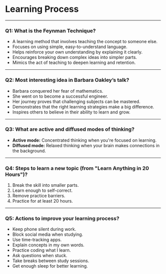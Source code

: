 # Learning Process  

---

### Q1: What is the Feynman Technique?  

* A learning method that involves teaching the concept to someone else.  
* Focuses on using simple, easy-to-understand language.  
* Helps reinforce your own understanding by explaining it clearly.  
* Encourages breaking down complex ideas into simpler parts.  
* Mimics the act of teaching to deepen learning and retention.  

---

### Q2: Most interesting idea in Barbara Oakley’s talk?  

* Barbara conquered her fear of mathematics.  
* She went on to become a successful engineer.  
* Her journey proves that challenging subjects can be mastered.  
* Demonstrates that the right learning strategies make a big difference.  
* Inspires others to believe in their ability to learn and grow.  

---

### Q3: What are active and diffused modes of thinking?  

* **Active mode:** Concentrated thinking when you're focused on learning.  
* **Diffused mode:** Relaxed thinking when your brain makes connections in the background.  

---

### Q4: Steps to learn a new topic (from "Learn Anything in 20 Hours")?  

1. Break the skill into smaller parts.  
2. Learn enough to self-correct.  
3. Remove practice barriers.  
4. Practice for at least 20 hours.  

---

### Q5: Actions to improve your learning process?  

* Keep phone silent during work.  
* Block social media when studying.  
* Use time-tracking apps.  
* Explain concepts in my own words.  
* Practice coding what I learn.  
* Ask questions when stuck.  
* Take breaks between study sessions.  
* Get enough sleep for better learning.  
